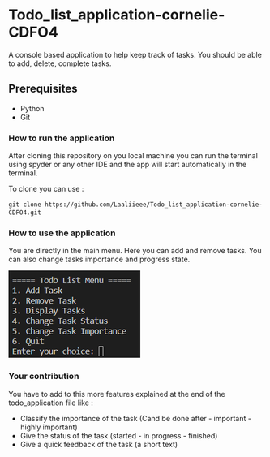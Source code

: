 # Todo_list_application-cornelie-CDFO4
A console based application to help keep track of tasks. You should be able to add, delete, complete tasks.

## Prerequisites

- Python
- Git

### How to run the application 
 After cloning this repository on you local machine you can run the terminal using spyder or any other IDE and the app will start automatically in the terminal.

 To clone you can use : 

 ```
 git clone https://github.com/Laaliieee/Todo_list_application-cornelie-CDFO4.git
 ```
### How to use the application

You are directly in the main menu. Here you can add and remove tasks. You can also change tasks importance and progress state. 



![Alt text](image.png)

 ### Your contribution
 You have to add to this more features explained at the end of the todo_application file like : 
 - Classify the importance of the task (Cand be done after - important - highly important)
 - Give the status of the task (started - in progress - finished)
 - Give a quick feedback of the task (a short text)
